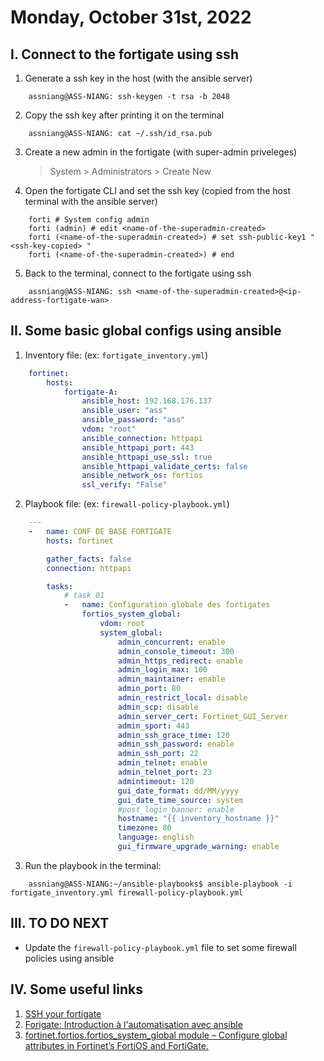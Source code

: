 # Monday, October 31st, 2022
## I. Connect to the fortigate using ssh
1. Generate a ssh key in the host (with the ansible server)
```shell
    assniang@ASS-NIANG: ssh-keygen -t rsa -b 2048
```
2. Copy the ssh key after printing it on the terminal
```shell
    assniang@ASS-NIANG: cat ~/.ssh/id_rsa.pub
```
3. Create a new admin in the fortigate (with super-admin priveleges)
    > System > Administrators > Create New
4. Open the fortigate CLI and set the ssh key (copied from the host terminal with the ansible server)
```shell
    forti # System config admin
    forti (admin) # edit <name-of-the-superadmin-created>
    forti (<name-of-the-superadmin-created>) # set ssh-public-key1 " <ssh-key-copied> "
    forti (<name-of-the-superadmin-created>) # end
```
5. Back to the terminal, connect to the fortigate using ssh
```shell
    assniang@ASS-NIANG: ssh <name-of-the-superadmin-created>@<ip-address-fortigate-wan>
```

## II. Some basic global configs using ansible
1. Inventory file: (ex: `fortigate_inventory.yml`)
```yaml
    fortinet:
        hosts:
            fortigate-A:
                ansible_host: 192.168.176.137
                ansible_user: "ass"
                ansible_password: "ass"
                vdom: "root"
                ansible_connection: httpapi
                ansible_httpapi_port: 443
                ansible_httpapi_use_ssl: true
                ansible_httpapi_validate_certs: false
                ansible_network_os: fortios
                ssl_verify: "False"
```
2. Playbook file: (ex: `firewall-policy-playbook.yml`)
```yaml
    ---
    -   name: CONF DE BASE FORTIGATE
        hosts: fortinet

        gather_facts: false
        connection: httpapi

        tasks:
            # task 01
            -   name: Configuration globale des fortigates 
                fortios_system_global:
                    vdom: root
                    system_global:
                        admin_concurrent: enable
                        admin_console_timeout: 300
                        admin_https_redirect: enable
                        admin_login_max: 100
                        admin_maintainer: enable
                        admin_port: 80
                        admin_restrict_local: disable
                        admin_scp: disable
                        admin_server_cert: Fortinet_GUI_Server
                        admin_sport: 443
                        admin_ssh_grace_time: 120
                        admin_ssh_password: enable
                        admin_ssh_port: 22
                        admin_telnet: enable
                        admin_telnet_port: 23
                        admintimeout: 120
                        gui_date_format: dd/MM/yyyy
                        gui_date_time_source: system
                        #post_login_banner: enable
                        hostname: "{{ inventory_hostname }}"
                        timezone: 80
                        language: english
                        gui_firmware_upgrade_warning: enable
```
3. Run the playbook in the terminal:
```shell
    assniang@ASS-NIANG:~/ansible-playbooks$ ansible-playbook -i fortigate_inventory.yml firewall-policy-playbook.yml
```

## III. TO DO NEXT
- Update the `firewall-policy-playbook.yml` file to set some firewall policies using ansible

## IV. Some useful links
1. [SSH your fortigate](https://www.youtube.com/watch?v=CB2lv4ebBJg)
2. [Forigate: Introduction à l'automatisation avec ansible](https://www.youtube.com/watch?v=U5Y7_VIe6fs&t=151s)
3. [fortinet.fortios.fortios_system_global module – Configure global attributes in Fortinet’s FortiOS and FortiGate.](https://docs.ansible.com/ansible/latest/collections/fortinet/fortios/fortios_system_global_module.html#ansible-collections-fortinet-fortios-fortios-system-global-module)